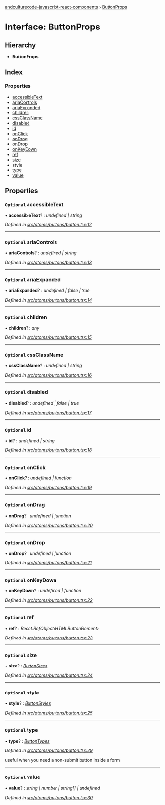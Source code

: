 [andculturecode-javascript-react-components](../README.md) › [ButtonProps](buttonprops.md)

# Interface: ButtonProps

## Hierarchy

* **ButtonProps**

## Index

### Properties

* [accessibleText](buttonprops.md#optional-accessibletext)
* [ariaControls](buttonprops.md#optional-ariacontrols)
* [ariaExpanded](buttonprops.md#optional-ariaexpanded)
* [children](buttonprops.md#optional-children)
* [cssClassName](buttonprops.md#optional-cssclassname)
* [disabled](buttonprops.md#optional-disabled)
* [id](buttonprops.md#optional-id)
* [onClick](buttonprops.md#optional-onclick)
* [onDrag](buttonprops.md#optional-ondrag)
* [onDrop](buttonprops.md#optional-ondrop)
* [onKeyDown](buttonprops.md#optional-onkeydown)
* [ref](buttonprops.md#optional-ref)
* [size](buttonprops.md#optional-size)
* [style](buttonprops.md#optional-style)
* [type](buttonprops.md#optional-type)
* [value](buttonprops.md#optional-value)

## Properties

### `Optional` accessibleText

• **accessibleText**? : *undefined | string*

*Defined in [src/atoms/buttons/button.tsx:12](https://github.com/AndcultureCode/AndcultureCode.JavaScript.React.Components/blob/d179e3a/src/atoms/buttons/button.tsx#L12)*

___

### `Optional` ariaControls

• **ariaControls**? : *undefined | string*

*Defined in [src/atoms/buttons/button.tsx:13](https://github.com/AndcultureCode/AndcultureCode.JavaScript.React.Components/blob/d179e3a/src/atoms/buttons/button.tsx#L13)*

___

### `Optional` ariaExpanded

• **ariaExpanded**? : *undefined | false | true*

*Defined in [src/atoms/buttons/button.tsx:14](https://github.com/AndcultureCode/AndcultureCode.JavaScript.React.Components/blob/d179e3a/src/atoms/buttons/button.tsx#L14)*

___

### `Optional` children

• **children**? : *any*

*Defined in [src/atoms/buttons/button.tsx:15](https://github.com/AndcultureCode/AndcultureCode.JavaScript.React.Components/blob/d179e3a/src/atoms/buttons/button.tsx#L15)*

___

### `Optional` cssClassName

• **cssClassName**? : *undefined | string*

*Defined in [src/atoms/buttons/button.tsx:16](https://github.com/AndcultureCode/AndcultureCode.JavaScript.React.Components/blob/d179e3a/src/atoms/buttons/button.tsx#L16)*

___

### `Optional` disabled

• **disabled**? : *undefined | false | true*

*Defined in [src/atoms/buttons/button.tsx:17](https://github.com/AndcultureCode/AndcultureCode.JavaScript.React.Components/blob/d179e3a/src/atoms/buttons/button.tsx#L17)*

___

### `Optional` id

• **id**? : *undefined | string*

*Defined in [src/atoms/buttons/button.tsx:18](https://github.com/AndcultureCode/AndcultureCode.JavaScript.React.Components/blob/d179e3a/src/atoms/buttons/button.tsx#L18)*

___

### `Optional` onClick

• **onClick**? : *undefined | function*

*Defined in [src/atoms/buttons/button.tsx:19](https://github.com/AndcultureCode/AndcultureCode.JavaScript.React.Components/blob/d179e3a/src/atoms/buttons/button.tsx#L19)*

___

### `Optional` onDrag

• **onDrag**? : *undefined | function*

*Defined in [src/atoms/buttons/button.tsx:20](https://github.com/AndcultureCode/AndcultureCode.JavaScript.React.Components/blob/d179e3a/src/atoms/buttons/button.tsx#L20)*

___

### `Optional` onDrop

• **onDrop**? : *undefined | function*

*Defined in [src/atoms/buttons/button.tsx:21](https://github.com/AndcultureCode/AndcultureCode.JavaScript.React.Components/blob/d179e3a/src/atoms/buttons/button.tsx#L21)*

___

### `Optional` onKeyDown

• **onKeyDown**? : *undefined | function*

*Defined in [src/atoms/buttons/button.tsx:22](https://github.com/AndcultureCode/AndcultureCode.JavaScript.React.Components/blob/d179e3a/src/atoms/buttons/button.tsx#L22)*

___

### `Optional` ref

• **ref**? : *React.RefObject‹HTMLButtonElement›*

*Defined in [src/atoms/buttons/button.tsx:23](https://github.com/AndcultureCode/AndcultureCode.JavaScript.React.Components/blob/d179e3a/src/atoms/buttons/button.tsx#L23)*

___

### `Optional` size

• **size**? : *[ButtonSizes](../enums/buttonsizes.md)*

*Defined in [src/atoms/buttons/button.tsx:24](https://github.com/AndcultureCode/AndcultureCode.JavaScript.React.Components/blob/d179e3a/src/atoms/buttons/button.tsx#L24)*

___

### `Optional` style

• **style**? : *[ButtonStyles](../enums/buttonstyles.md)*

*Defined in [src/atoms/buttons/button.tsx:25](https://github.com/AndcultureCode/AndcultureCode.JavaScript.React.Components/blob/d179e3a/src/atoms/buttons/button.tsx#L25)*

___

### `Optional` type

• **type**? : *[ButtonTypes](../enums/buttontypes.md)*

*Defined in [src/atoms/buttons/button.tsx:29](https://github.com/AndcultureCode/AndcultureCode.JavaScript.React.Components/blob/d179e3a/src/atoms/buttons/button.tsx#L29)*

useful when you need a non-submit button inside a form

___

### `Optional` value

• **value**? : *string | number | string[] | undefined*

*Defined in [src/atoms/buttons/button.tsx:30](https://github.com/AndcultureCode/AndcultureCode.JavaScript.React.Components/blob/d179e3a/src/atoms/buttons/button.tsx#L30)*
